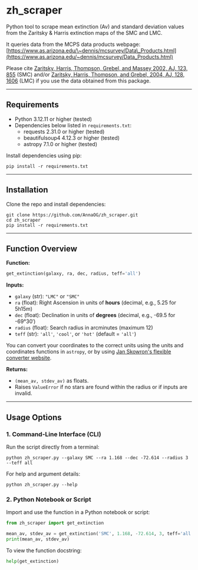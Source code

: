 # zh\_scraper

Python tool to scrape mean extinction (Av) and standard deviation values from the Zaritsky & Harris extinction maps of the SMC and LMC.

It queries data from the MCPS data products webpage:
[https://www.as.arizona.edu/\~dennis/mcsurvey/Data\_Products.html](https://www.as.arizona.edu/~dennis/mcsurvey/Data_Products.html)

Please cite [Zaritsky, Harris, Thompson, Grebel, and Massey 2002, AJ, 123, 855](https://ui.adsabs.harvard.edu/abs/2002AJ....123..855Z/abstract) (SMC) and/or [Zaritsky, Harris, Thompson, and Grebel, 2004, AJ, 128, 1606](https://ui.adsabs.harvard.edu/abs/2004AJ....128.1606Z/abstract) (LMC) if you use the data obtained from this package.

---

## Requirements

* Python 3.12.11 or higher (tested)
* Dependencies below listed in `requirements.txt`:
  * requests 2.31.0 or higher (tested)
  * beautifulsoup4 4.12.3 or higher (tested)
  * astropy 7.1.0 or higher (tested)

Install dependencies using pip:

```shell
pip install -r requirements.txt
```

---

## Installation

Clone the repo and install dependencies:

```shell
git clone https://github.com/AnnaOG/zh_scraper.git
cd zh_scraper
pip install -r requirements.txt
```

---

## Function Overview

**Function:**

```python
get_extinction(galaxy, ra, dec, radius, teff='all')
```

**Inputs:**

* `galaxy` (str): `"LMC"` or `"SMC"`  
* `ra` (float): Right Ascension in units of **hours** (decimal, e.g., 5.25 for 5h15m)  
* `dec` (float): Declination in units of **degrees** (decimal, e.g., -69.5 for -69°30′)  
* `radius` (float): Search radius in arcminutes (maximum 12)  
* `teff` (str): `'all'`, `'cool'`, or `'hot'` (default = `'all'`)

You can convert your coordinates to the correct units using the units and coordinates functions in `astropy`, or by using [Jan Skowron's flexible converter website](https://www.astrouw.edu.pl/~jskowron/ra-dec/).

**Returns:**

* `(mean_av, stdev_av)` as floats.
* Raises `ValueError` if no stars are found within the radius or if inputs are invalid.

---

## Usage Options

### 1. Command-Line Interface (CLI)

Run the script directly from a terminal:

```shell
python zh_scraper.py --galaxy SMC --ra 1.168 --dec -72.614 --radius 3 --teff all
```

For help and argument details:

```shell
python zh_scraper.py --help
```

### 2. Python Notebook or Script

Import and use the function in a Python notebook or script:

```python
from zh_scraper import get_extinction

mean_av, stdev_av = get_extinction('SMC', 1.168, -72.614, 3, teff='all')
print(mean_av, stdev_av)
```

To view the function docstring:

```python
help(get_extinction)
```
